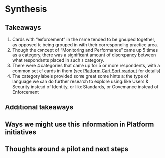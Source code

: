 # Synthesis

## Takeaways

1. Cards with “enforcement” in the name tended to be grouped together, as opposed to being grouped in with their corresponding practice area.
1. Though the concept of “Monitoring and Performance” came up 5 times as a category, there was a significant amount of discrepancy between what respondents placed in such a category.
1. There were 4 categories that came up for 5 or more respondents, with a common set of cards in them (see [Platform Cart Sort readout](https://docs.google.com/presentation/d/1HwlXwykiBJ2XC7zXlp9YsBr39WsXT4USr88v46nYv7w/edit#slide=id.g94451db3d0_0_25) for details)
1. The category labels provided some great some hints at the type of language we can do further research to explore using: like Users & Security instead of Identity, or like Standards, or Governance instead of Enforcement

## Additional takeaways

## Ways we might use this information in Platform initiatives

## Thoughts around a pilot and next steps

